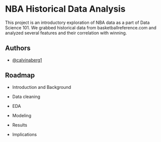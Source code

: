 
# NBA Historical Data Analysis
This project is an introductory exploration of NBA  data as a part of Data Science 101.
We grabbed historical data from basketballreference.com and analyzed several features and their correlation with winning.

## Authors

- [@calvinaberg1](https://www.github.com/calvinaberg1)


## Roadmap

- Introduction and Background

- Data cleaning 

- EDA

- Modeling

- Results

- Implications

